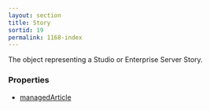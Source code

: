 ```yaml
---
layout: section
title: Story
sortid: 19
permalink: 1168-index
---
```

The object representing a Studio or Enterprise Server Story.

### Properties

* [managedArticle](./Properties/managedArticle.md)